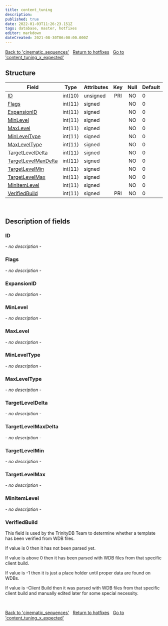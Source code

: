 ```yaml
---
title: content_tuning
description: 
published: true
date: 2022-01-03T11:26:23.151Z
tags: database, master, hotfixes
editor: markdown
dateCreated: 2021-08-30T06:00:00.000Z
---
```


<a href="https://trinitycore.info/en/database/master/hotfixes/cinematic_sequences" class="mt-5 v-btn v-btn--depressed v-btn--flat v-btn--outlined theme--light v-size--default darkblue--text text--lighten-3"><span class="v-btn__content"><i aria-hidden="true" class="v-icon notranslate v-icon--left mdi mdi-arrow-left theme--light"></i><span>Back to 'cinematic_sequences'</span></span></a>&nbsp;&nbsp;&nbsp;<a href="https://trinitycore.info/en/database/master/hotfixes/home" class="mt-5 v-btn v-btn--depressed v-btn--flat v-btn--outlined theme--light v-size--default darkblue--text text--lighten-3"><span class="v-btn__content"><i aria-hidden="true" class="v-icon notranslate v-icon--left mdi mdi-home-outline theme--light"></i><span>Return to hotfixes</span></span></a>&nbsp;&nbsp;&nbsp;<a href="https://trinitycore.info/en/database/master/hotfixes/content_tuning_x_expected" class="mt-5 v-btn v-btn--depressed v-btn--flat v-btn--outlined theme--light v-size--default darkblue--text text--lighten-3"><span class="v-btn__content"><span>Go to 'content_tuning_x_expected'</span><i aria-hidden="true" class="v-icon notranslate v-icon--right mdi mdi-arrow-right theme--light"></i></span></a>

## Structure

| Field | Type | Attributes | Key | Null | Default | Extra | Comment |
| --- | --- | --- | :---: | :---: | --- | --- | --- |
| [ID](#id) | int(10) | unsigned | PRI | NO | 0 |  |  |
| [Flags](#flags) | int(11) | signed |  | NO | 0 |  |  |
| [ExpansionID](#expansionid) | int(11) | signed |  | NO | 0 |  |  |
| [MinLevel](#minlevel) | int(11) | signed |  | NO | 0 |  |  |
| [MaxLevel](#maxlevel) | int(11) | signed |  | NO | 0 |  |  |
| [MinLevelType](#minleveltype) | int(11) | signed |  | NO | 0 |  |  |
| [MaxLevelType](#maxleveltype) | int(11) | signed |  | NO | 0 |  |  |
| [TargetLevelDelta](#targetleveldelta) | int(11) | signed |  | NO | 0 |  |  |
| [TargetLevelMaxDelta](#targetlevelmaxdelta) | int(11) | signed |  | NO | 0 |  |  |
| [TargetLevelMin](#targetlevelmin) | int(11) | signed |  | NO | 0 |  |  |
| [TargetLevelMax](#targetlevelmax) | int(11) | signed |  | NO | 0 |  |  |
| [MinItemLevel](#minitemlevel) | int(11) | signed |  | NO | 0 |  |  |
| [VerifiedBuild](#verifiedbuild) | int(11) | signed | PRI | NO | 0 |  |  |
&nbsp;
## Description of fields

### ID
*- no description -*
&nbsp;

### Flags
*- no description -*
&nbsp;

### ExpansionID
*- no description -*
&nbsp;

### MinLevel
*- no description -*
&nbsp;

### MaxLevel
*- no description -*
&nbsp;

### MinLevelType
*- no description -*
&nbsp;

### MaxLevelType
*- no description -*
&nbsp;

### TargetLevelDelta
*- no description -*
&nbsp;

### TargetLevelMaxDelta
*- no description -*
&nbsp;

### TargetLevelMin
*- no description -*
&nbsp;

### TargetLevelMax
*- no description -*
&nbsp;

### MinItemLevel
*- no description -*
&nbsp;

### VerifiedBuild
This field is used by the TrinityDB Team to determine whether a template has been verified from WDB files.

If value is 0 then it has not been parsed yet.

If value is above 0 then it has been parsed with WDB files from that specific client build.

If value is -1 then it is just a place holder until proper data are found on WDBs.

If value is -Client Build then it was parsed with WDB files from that specific client build and manually edited later for some special necessity.

&nbsp;

<a href="https://trinitycore.info/en/database/master/hotfixes/cinematic_sequences" class="mt-5 v-btn v-btn--depressed v-btn--flat v-btn--outlined theme--light v-size--default darkblue--text text--lighten-3"><span class="v-btn__content"><i aria-hidden="true" class="v-icon notranslate v-icon--left mdi mdi-arrow-left theme--light"></i><span>Back to 'cinematic_sequences'</span></span></a>&nbsp;&nbsp;&nbsp;<a href="https://trinitycore.info/en/database/master/hotfixes/home" class="mt-5 v-btn v-btn--depressed v-btn--flat v-btn--outlined theme--light v-size--default darkblue--text text--lighten-3"><span class="v-btn__content"><i aria-hidden="true" class="v-icon notranslate v-icon--left mdi mdi-home-outline theme--light"></i><span>Return to hotfixes</span></span></a>&nbsp;&nbsp;&nbsp;<a href="https://trinitycore.info/en/database/master/hotfixes/content_tuning_x_expected" class="mt-5 v-btn v-btn--depressed v-btn--flat v-btn--outlined theme--light v-size--default darkblue--text text--lighten-3"><span class="v-btn__content"><span>Go to 'content_tuning_x_expected'</span><i aria-hidden="true" class="v-icon notranslate v-icon--right mdi mdi-arrow-right theme--light"></i></span></a>

